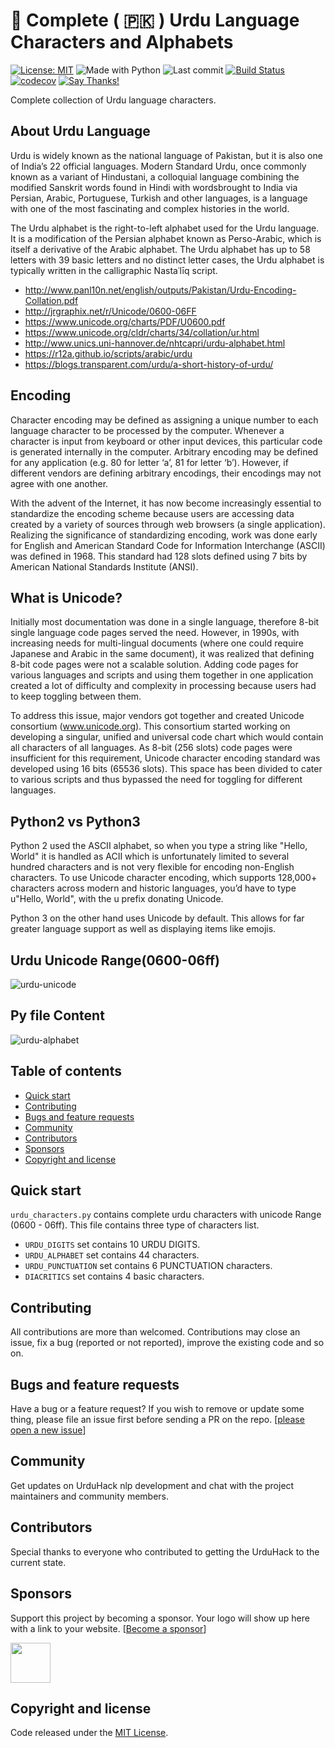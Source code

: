 # 📄 Complete ( 🇵🇰 ) Urdu Language Characters and Alphabets

[![License: MIT](https://img.shields.io/badge/license-MIT-blue.svg)](https://github.com/urduhack/urdu-characters/blob/master/LICENSE)
![Made with Python](https://img.shields.io/badge/made%20with-Python-blue.svg)
![Last commit](https://img.shields.io/github/last-commit/urduhack/urdu-alphabet.svg)
[![Build Status](https://travis-ci.org/urduhack/urdu-characters.svg?branch=master)](https://travis-ci.org/urduhack/urdu-characters)
[![codecov](https://codecov.io/gh/urduhack/urdu-characters/branch/master/graph/badge.svg)](https://codecov.io/gh/urduhack/urdu-characters)
[![Say Thanks!](https://img.shields.io/badge/Say%20Thanks-!-1EAEDB.svg)](https://saythanks.io/to/akkefa)

Complete collection of Urdu language characters.

## About Urdu Language

Urdu is widely known as the national language of Pakistan, but it is also one of India’s 22 official languages. Modern Standard Urdu, once commonly known as a variant of Hindustani, a colloquial language combining the modified Sanskrit words found in Hindi with wordsbrought to India via Persian, Arabic, Portuguese, Turkish and other languages, is a language with one of the most fascinating and complex histories in the world.

The Urdu alphabet is the right-to-left alphabet used for the Urdu language. It is a modification of the Persian alphabet known as Perso-Arabic, which is itself a derivative of the Arabic alphabet. 
The Urdu alphabet has up to 58 letters with 39 basic letters and no distinct letter cases, the Urdu alphabet is typically written in the calligraphic Nastaʿlīq script.

- http://www.panl10n.net/english/outputs/Pakistan/Urdu-Encoding-Collation.pdf
- http://jrgraphix.net/r/Unicode/0600-06FF
- https://www.unicode.org/charts/PDF/U0600.pdf
- https://www.unicode.org/cldr/charts/34/collation/ur.html
- http://www.unics.uni-hannover.de/nhtcapri/urdu-alphabet.html
- https://r12a.github.io/scripts/arabic/urdu
- https://blogs.transparent.com/urdu/a-short-history-of-urdu/

## Encoding

Character encoding may be defined as assigning a unique number to each language character to be processed by the computer. Whenever a character is input from keyboard or other input devices, this particular code is generated internally in the computer. Arbitrary encoding may be defined for any application (e.g. 80 for letter ‘a’, 81 for letter ‘b’). However, if different vendors are defining arbitrary encodings, their encodings may not agree with one another. 

With the advent of the Internet, it has now become increasingly essential to standardize the encoding scheme because users are accessing data created by a variety of sources through web browsers (a single application). Realizing the significance of standardizing encoding, work was done early for English and American Standard Code for Information Interchange (ASCII) was defined in 1968. This standard had 128 slots defined using 7 bits by American National Standards Institute (ANSI).

## What is Unicode?

Initially most documentation was done in a single language, therefore 8-bit single language code pages served the need. However, in 1990s, with increasing needs for multi-lingual documents (where one could require Japanese and Arabic in the same document), it was realized that defining 8-bit code pages were not a scalable solution. Adding code pages for various languages and scripts and using them together in one application created a lot of difficulty and complexity in processing because users had to keep toggling between them.

To address this issue, major vendors got together and created Unicode consortium (www.unicode.org). This consortium started working on developing a singular, unified and universal code chart which would contain all characters of all languages. As 8-bit (256 slots) code pages were insufficient for this requirement, Unicode character encoding standard was developed using 16 bits (65536 slots). This space has been divided to cater to various scripts and thus bypassed the need for toggling for different languages.

## Python2 vs Python3

Python 2 used the ASCII alphabet, so when you type a string like "Hello, World" it is handled as ACII which is unfortunately limited to several hundred characters and is not very flexible for encoding non-English characters. To use Unicode character encoding, which supports 128,000+ characters across modern and historic languages, you’d have to type u"Hello, World", with the u prefix donating Unicode.

Python 3 on the other hand uses Unicode by default. This allows for far greater language support as well as displaying items like emojis.

## Urdu Unicode Range(0600-06ff)
![urdu-unicode](https://raw.githubusercontent.com/urduhack/urdu-characters/master/img/unicode_0600_06ff.png)

## Py file Content
![urdu-alphabet](https://raw.githubusercontent.com/urduhack/urdu-characters/master/img/design.png)


## Table of contents

- [Quick start](#quick-start)
- [Contributing](#contributing)
- [Bugs and feature requests](#bugs-and-feature-requests)
- [Community](#community)
- [Contributors](#contributors)
- [Sponsors](#sponsors)
- [Copyright and license](#copyright-and-license)

## Quick start

`urdu_characters.py` contains complete urdu characters with unicode Range (0600 - 06ff). This file contains three type of characters list. 

- `URDU_DIGITS` set contains 10 URDU DIGITS.
- `URDU_ALPHABET` set contains 44  characters.
- `URDU_PUNCTUATION` set contains 6 PUNCTUATION characters.
- `DIACRITICS` set contains 4 basic characters.


## Contributing

All contributions are more than welcomed. Contributions may close an issue, fix a bug (reported or not reported), improve the existing code and so on.


## Bugs and feature requests

Have a bug or a feature request? If you wish to remove or update some thing, please file an issue first before sending a PR on the repo. [[please open a new issue](https://github.com/urduhack/urdu-characters/issues/new)]


## Community

Get updates on UrduHack nlp development and chat with the project maintainers and community members.


## Contributors

Special thanks to everyone who contributed to getting the UrduHack to the current state.

## Sponsors

Support this project by becoming a sponsor. Your logo will show up here with a link to your website. [[Become a sponsor]()]

<a href="https://arbisoft.com" target="_blank"><img height="64" src="https://arbisoft.com/static/media/uploads/arbisoft.png"></a>

## Copyright and license

Code released under the [MIT License](ttps://github.com/urduhack/urduhack/blob/master/LICENSE).

